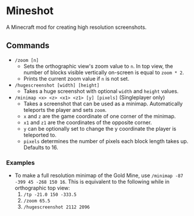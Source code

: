 Mineshot
========

A Minecraft mod for creating high resolution screenshots.

Commands
--------
- `/zoom [n]`
    - Sets the orthographic view's zoom value to `n`. In top view, the number of blocks visible vertically on-screen is equal to `zoom * 2`.
    - Prints the current zoom value if `n` is not set.
- `/hugescreenshot [width] [height]`
   - Takes a huge screenshot with optional `width` and `height` values.
- `/minimap <x> <z> <x1> <z1> [y] [pixels]` (Singleplayer only)
   - Takes a screenshot that can be used as a minimap. Automatically teleports the player and sets `zoom`.
   - `x` and `z` are the game coordinate of one corner of the minimap.
   - `x1` and `z1` are the coordinates of the opposite corner.
   - `y` can be optionally set to change the y coordinate the player is teleported to.
   - `pixels` determines the number of pixels each block length takes up. Defaults to 16.

### Examples
* To make a full resolution minimap of the Gold Mine, use `/minimap -87 -399 45 -268 150 16`. This is equivalent to the following while in orthographic top view:
  1. `/tp -21.0 150 -333.5`
  2. `/zoom 65.5`
  3. `/hugescreenshot 2112 2096`